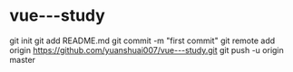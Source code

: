# vue---study
git init
git add README.md
git commit -m "first commit"
git remote add origin https://github.com/yuanshuai007/vue---study.git
git push -u origin master
